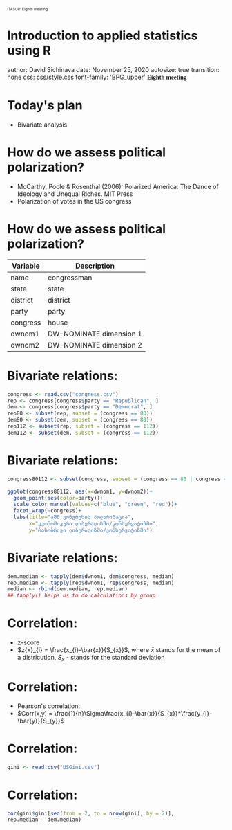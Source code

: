 <div class="header" style="margin-top:0 px;font-size:60%;">ITASUR: Eighth meeting</div>

Introduction to applied statistics using R
========================================================
author: David Sichinava
date: November 25, 2020
autosize: true
transition: none
css: css/style.css
font-family: 'BPG_upper'
<span style="font-weight:bold; font-family:BPG_upper;">Eighth meeting</span>



Today's plan
========================================================
- Bivariate analysis

How do we assess political polarization?
========================================================

- McCarthy, Poole & Rosenthal (2006): Polarized America: The Dance of Ideology and Unequal Riches. MIT Press
- Polarization of votes in the US congress

How do we assess political polarization?
========================================================

| Variable | Description     |
|----------|-------|
|name | congressman|
|state | state |
|district | district|
|party | party |
|congress | house |
|dwnom1 | DW-NOMINATE dimension 1|
|dwnom2 | DW-NOMINATE dimension 2|

Bivariate relations: 
========================================================

```r
congress <- read.csv("congress.csv")
rep <- congress[congress$party == "Republican", ]
dem <- congress[congress$party == "Democrat", ]
rep80 <- subset(rep, subset = (congress == 80))
dem80 <- subset(dem, subset = (congress == 80))
rep112 <- subset(rep, subset = (congress == 112))
dem112 <- subset(dem, subset = (congress == 112))
```

Bivariate relations: 
========================================================

```r
congress80112 <- subset(congress, subset = (congress == 80 | congress == 112))

ggplot(congress80112, aes(x=dwnom1, y=dwnom2))+
  geom_point(aes(color=party))+
  scale_color_manual(values=c("blue", "green", "red"))+
  facet_wrap(~congress)+
  labs(title="აშშ კონგრესის პოლარიზაცია",
       x="ეკონომიკური ლიბერალიზმი/კონსერვატიზმი",
       y="რასობრივი ლიბერალიზმი/კონსერვატიზმი")
```

Bivariate relations: 
========================================================

```r
dem.median <- tapply(dem$dwnom1, dem$congress, median)
rep.median <- tapply(rep$dwnom1, rep$congress, median)
median <- rbind(dem.median, rep.median)
## tapply() helps us to do calculations by group
```


Correlation: 
========================================================
* z-score
* $z{x}_{i} = \frac{x_{i}-\bar{x}}{S_{x}}$,
where $\bar{x}$ stands for the mean of a districution, $S_{x}$ - stands for the standard deviation

Correlation: 
========================================================
* Pearson's correlation:
* $Corr(x,y) = \frac{1}{n}\Sigma\frac{x_{i}-\bar{x}}{S_{x}}*\frac{y_{i}-\bar{y}}{S_{y}}$

Correlation: 
========================================================

```r
gini <- read.csv("USGini.csv")
```

Correlation: 
========================================================

```r
cor(gini$gini[seq(from = 2, to = nrow(gini), by = 2)],
rep.median - dem.median)
```
